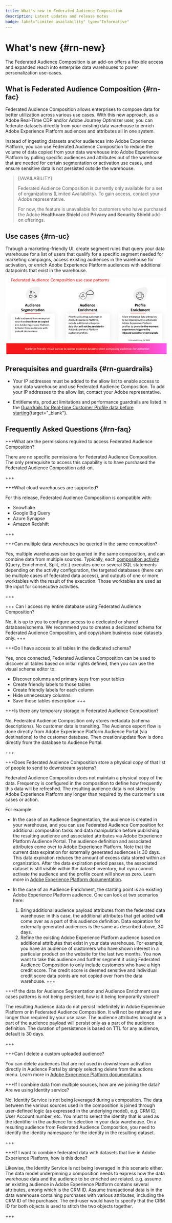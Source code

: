 ```yaml
---
title: What's new in Federated Audience Composition
description: Latest updates and release notes
badge: label="Limited availability" type="Informative"
---
```


# What's new {#rn-new}

The Federated Audience Composition is an add-on offers a flexible access and expanded reach into enterprise data warehouses to power personalization use-cases.

## What is Federated Audience Composition {#rn-fac}

Federated Audience Composition allows enterprises to compose data for better utilization across various use cases. With this new approach, as a Adobe Real-Time CDP and/or Adobe Journey Optimizer user, you can federate datasets directly from your existing data warehouse to enrich Adobe Experience Platform audiences and attributes all in one system.

Instead of ingesting datasets and/or audiences into Adobe Experience Platform, you can use Federated Audience Composition to reduce the volume of data copied from your data warehouse into Adobe Experience Platform by pulling specific audiences and attributes out of the warehouse that are needed for certain segmentation or activation use cases, and ensure sensitive data is not persisted outside the warehouse.


>[!AVAILABILITY]
>
>Federated Audience Composition is currently only available for a set of organizations (Limited Availability). To gain access, contact your Adobe representative.
>
>For now, the feature is unavailable for customers who have purchased the Adobe **Healthcare Shield** and **Privacy and Security Shield** add-on offerings.

## Use cases {#rn-uc}

Through a marketing-friendly UI, create segment rules that query your data warehouse for a list of users that qualify for a specific segment needed for marketing campaigns, access existing audiences in the warehouse for activation, or enrich Adobe Experience Platform audiences with additional datapoints that exist in the warehouse.

![diagram](assets/fac-use-cases.png)


## Prerequisites and guardrails {#rn-guardrails}

* Your IP addresses must be added to the allow list to enable access to your data warehouse and use Federated Audience Composition. To add your IP addresses to the allow list, contact your Adobe representative.

* Entitlements, product limitations and performance guardrails are listed in the [Guardrails for Real-time Customer Profile data before starting](https://experienceleague.adobe.com/docs/experience-platform/profile/guardrails.html){target="_blank"}.

## Frequently Asked Questions  {#rn-faq}

+++What are the permissions required to access Federated Audience Composition?

There are no specific permissions for Federated Audience Composition. The only prerequisite to access this capability is to have purshased the Federated Audience Composition add-on.

+++

+++What cloud warehouses are supported?

For this release, Federated Audience Composition is compatible with:

* Snowflake
* Google Big Query
* Azure Synapse
* Amazon Redshift

+++


+++Can multiple data warehouses be queried in the same composition?

Yes, multiple warehouses can be queried in the same composition, and can combine data from multiple sources.  Typically, each [composition activity](../compositions/orchestrate-activities.md) (Query, Enrichment, Split, etc.) executes one or several SQL statements depending on the activity configuration, the targeted databases (there can be multiple cases of federated data access), and outputs of one or more worktables with the result of the execution. Those worktables are used as the input for consecutive activities.

+++

+++ Can I access my entire database using Federated Audience Composition?

No, it is up to you to configure access to a dedicated or shared database/schema. We recommend you to creates a dedicated schema for Federated Audience Composition, and copy/share business case datasets only. 
+++



+++Do I have access to all tables in the dedicated schema?

Yes, once connected, Federated Audience Composition can be used to discover all tables based on initial rights defined, then you can use the visual schema editor to:

* Discover columns and primary keys from your tables
* Create friendly labels to those tables
* Create friendly labels for each column
* Hide unnecessary columns
* Save those tables description
+++


+++Is there any temporary storage in Federated Audience Composition?

No, Federated Audience Composition only stores metadata (schema descriptions). No customer data is transiting. The Audience export flow is done directly from Adobe Experience Platform Audience Portal (via
destinations) to the customer database. Then creation/update flow is done directly from the database to Audience Portal.

+++

+++Does Federated Audience Composition store a physical copy of that list of people to send to downstream systems?

Federated Audience Composition does not maintain a physical copy of the data. Frequency is configured in the composition to define how frequently this data will be refreshed. The resulting audience data is not stored by
Adobe Experience Platform any longer than required by the customer's use cases or action.

For example:

* In the case of an Audience Segmentation, the audience is created in your warehouse, and you can use Federated Audience Composition for additional composition tasks and data manipulation before publishing the resulting audience and associated attributes via Adobe Experience Platform Audience Portal. The audience definition and associated attributes come over to Adobe Experience Platform.
    Note that the current data expiration for externally generated audiences is 30 days. This data expiration reduces the amount of excess data stored within an organization. After the data expiration period passes, the associated dataset is still visible within the dataset inventory, but cyou cannot activate the audience and the profile count will show as zero. Learn more in [Adobe Experience Platform documentation](https://experienceleague.adobe.com/en/docs/experience-platform/segmentation/faq#how-long-do-externally-generated-audiences-last-for).

* In the case of an Audience Enrichment, the starting point is an existing Adobe Experience Platform audience. One can look at two scenarios here:
    1. Bring additional audience payload attributes from the federated data warehouse: in this case, the additional attributes that get added will come over as a part of this audience definition. Data expiration for externally generated audiences is the same as described above, 30 days.
    1. Refine the existing Adobe Experience Platform audience based on additional attributes that exist in your data warehouse. For example, you have an audience of customers who have shown interest in a particular product on the website for the last two months. You now want to take this audience and further segment it using Federated Audience Composition to only include customers who have a high credit score. The credit score is deemed sensitive and individual credit score data points are not copied over from the data warehouse.
+++

+++If the data for Audience Segmentation and Audience Enrichment use cases patterns is not being persisted, how is it being temporarily stored?

The resulting Audience data do not persist indefinitely in Adobe Experience Platform or in Federated Audience Composition. It will not be retained any longer than required by your use case. The audience attributes brought as a part of the audience payload will persist only as a part of the audience definition. The duration of persistence is based on TTL for any audience, default is 30 days.

+++

+++Can I delete a custom uploaded audience?

You can delete audiences that are not used in downstream activation directly in Audience Portal by simply selecting delete from the actions menu. Learn more in [Adobe Experience Platform documentation](https://experienceleague.adobe.com/en/docs/experience-platform/segmentation/faq#how-do-i-put-an-audience-in-the-deleted-state).

+++If I combine data from multiple sources, how are we joining the data? Are we using Identity service?

No, Identity Service is not being leveraged during a composition. The data between the various sources used in the composition is joined through user-defined logic (as expressed in the underlying model), e.g. CRM ID, User Account number, etc. You must to select the identity that is used as the identifier in the audience for selection in your data warehouse. On a resulting audience from Federated Audience Composition, you need to identify the identity namespace for the identity in the resulting dataset.

+++

+++If I want to combine federated data with datasets that live in Adobe Experience Platform, how is this done?

Likewise, the Identity Service is not being leveraged in this scenario either. The data model underpinning a composition needs to express how the data warehouse data and the audience to be enriched are related. e.g. assume an existing audience in Adobe Experience Platform contains several attributes, among which is the CRM ID. Assume transactional data is in the data warehouse containing purchases with various attributes, including the CRM ID of the purchaser. The end-user would have to specify that the CRM ID for both objects is used to stitch the two objects together.

+++